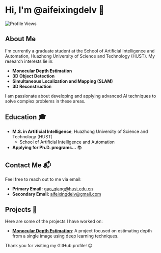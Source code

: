 # Hi, I'm @aifeixingdelv 👋

![Profile Views](https://komarev.com/ghpvc/?username=aifeixingdelv&color=blue)

## About Me

I'm currently a graduate student at the School of Artificial Intelligence and Automation, Huazhong University of Science and Technology (HUST). My research interests lie in:

- **Monocular Depth Estimation** 
- **3D Object Detection** 
- **Simultaneous Localization and Mapping (SLAM)** 
- **3D Reconstruction** 

I am passionate about developing and applying advanced AI techniques to solve complex problems in these areas.

## Education 🎓

- **M.S. in Artificial Intelligence**, Huazhong University of Science and Technology (HUST)
    - School of Artificial Intelligence and Automation 
- **Applying for Ph.D. programs...** 📚

## Contact Me 📬

Feel free to reach out to me via email:

- **Primary Email:** gao_qiang@hust.edu.cn
- **Secondary Email:** aifeixingdelv@gmail.com

## Projects 🚀

Here are some of the projects I have worked on:

- [**Monocular Depth Estimation**](https://github.com/aifeixingdelv/monocular-depth-estimation): A project focused on estimating depth from a single image using deep learning techniques.

Thank you for visiting my GitHub profile! 😊
